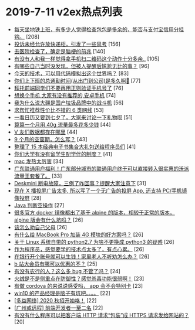 # 2019-7-11 v2ex热点列表

+ [每天坐地铁上班，有多少人觉得检查包包是多余的，能否与支付宝信用分挂钩。](https://www.v2ex.com/t/581894#reply208) [208]
+ [投诉未经允许放快递柜，引发了一些思考](https://www.v2ex.com/t/581933#reply156) [156]
+ [去医院检查了，确定是脑梗的前兆](https://www.v2ex.com/t/581882#reply140) [140]
+ [有没有人和我一样觉得拿手机扫二维码这个动作十分多余..](https://www.v2ex.com/t/581885#reply105) [105]
+ [有哪些自己当时没发现，但被人提醒后尴尬无比的事？](https://www.v2ex.com/t/581909#reply96) [96]
+ [今天的技术，可以用代码模拟出这个世界吗？](https://www.v2ex.com/t/582095#reply83) [83]
+ [你们上下班的总通勤时间(从出门到公司)是多久啊🌚](https://www.v2ex.com/t/582069#reply77) [77]
+ [拜托前端同学们不要再用正则验证手机号了](https://www.v2ex.com/t/582076#reply76) [76]
+ [想换个手机,大家有没有推荐的,安卓手机](https://www.v2ex.com/t/581932#reply74) [74]
+ [我为什么说大疆是国产垃圾品牌中的战斗机](https://www.v2ex.com/t/582042#reply56) [56]
+ [求帮忙推荐性价比不错的 6 类网线](https://www.v2ex.com/t/582089#reply53) [53]
+ [一看日历又要到七夕了，大家来讨论一下礼物呗](https://www.v2ex.com/t/581890#reply51) [51]
+ [算算一个月用 40g 流量最多花多少钱](https://www.v2ex.com/t/581920#reply44) [44]
+ [V 友们数据都存在哪里](https://www.v2ex.com/t/581980#reply44) [44]
+ [9 个月的空窗期，怎么写？](https://www.v2ex.com/t/581924#reply43) [43]
+ [整理了 15 本经典电子书集合大礼包送给程序员们](https://www.v2ex.com/t/581971#reply41) [41]
+ [你们大学有没有留学生配学伴的制度？](https://www.v2ex.com/t/582103#reply41) [41]
+ [mac 发热太厉害](https://www.v2ex.com/t/582064#reply34) [34]
+ [广东联通用户福利！广东部分城市的联通用户终于可以直接转入很实惠的沃派流量王套餐了。](https://www.v2ex.com/t/582084#reply33) [33]
+ [Deskmini 断电故障，三例了咋回事？提醒大家注意下](https://www.v2ex.com/t/581900#reply31) [31]
+ [现在 X 播投屏广告太多, 所以写了一个无广告的投屏 App, 还支持 PC/手机镜像投屏](https://www.v2ex.com/t/582014#reply28) [28]
+ [Java 判断空操作](https://www.v2ex.com/t/582036#reply27) [27]
+ [很多官方 docker 镜像都出了基于 alpine 的版本，相较于正常的版本， alpine 版会有什么坑吗？](https://www.v2ex.com/t/581888#reply26) [26]
+ [该怎么劝自己父母](https://www.v2ex.com/t/582152#reply26) [26]
+ [有什么给 MacBook Pro 加装 4G 模块的好方案吗？](https://www.v2ex.com/t/581923#reply26) [26]
+ [关于 Linux 系统自带的 python2.7 为啥不更换成 python3 的疑惑](https://www.v2ex.com/t/582104#reply26) [26]
+ [作为程序员，感觉要学的技术点太多了，有点心累。](https://www.v2ex.com/t/582128#reply26) [26]
+ [在银行开个账号就可以生钱！家里老人不听劝怎么办？](https://www.v2ex.com/t/582137#reply26) [26]
+ [b 站大会员有哪可以优惠的不？](https://www.v2ex.com/t/582093#reply25) [25]
+ [有没有农行的人？这么多 bug 不管了吗？](https://www.v2ex.com/t/581994#reply24) [24]
+ [火绒是不是侧重点在防御性？感觉杀毒功能很弱啊！](https://www.v2ex.com/t/581938#reply23) [23]
+ [有做 cordova 的来说说感受吗， app 会不会特别卡](https://www.v2ex.com/t/582030#reply23) [23]
+ [win10 的产品经理是脑子有坑吧。。。。](https://www.v2ex.com/t/582164#reply22) [22]
+ [[多益网络] 2020 秋招开始咯！](https://www.v2ex.com/t/581930#reply22) [22]
+ [[广州或远程] 前端开发者一至二名](https://www.v2ex.com/t/581997#reply22) [22]
+ [有没有什么程序可以把客户端 HTTP 请求“包装”成 HTTPS 请求发给网站的？](https://www.v2ex.com/t/582111#reply20) [20]
